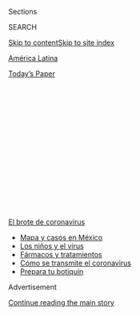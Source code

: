 <div id="app">

<div>

<div>

<div>

<div class="NYTAppHideMasthead css-1q2w90k e1suatyy0">

<div class="section css-ui9rw0 e1suatyy2">

<div class="css-eph4ug er09x8g0">

<div class="css-6n7j50">

</div>

<span class="css-1dv1kvn">Sections</span>

<div class="css-10488qs">

<span class="css-1dv1kvn">SEARCH</span>

</div>

[Skip to content](#site-content)[Skip to site index](#site-index)

</div>

<div id="masthead-section-label" class="css-1wr3we4 eaxe0e00">

[América
Latina](https://www.nytimes3xbfgragh.onion/es/section/america-latina)

</div>

<div class="css-10698na e1huz5gh0">

</div>

</div>

<div id="masthead-bar-one" class="section hasLinks css-15hmgas e1csuq9d3">

<div class="css-uqyvli e1csuq9d0">

</div>

<div class="css-1uqjmks e1csuq9d1">

</div>

<div class="css-9e9ivx">

[](https://myaccount.nytimes3xbfgragh.onion/auth/login?response_type=cookie&client_id=vi)

</div>

<div class="css-1bvtpon e1csuq9d2">

[Today’s
Paper](https://www.nytimes3xbfgragh.onion/section/todayspaper)

</div>

</div>

</div>

</div>

<div data-aria-hidden="false">

<div id="site-content" data-role="main">

<div>

<div class="css-1aor85t" style="opacity:0.000000001;z-index:-1;visibility:hidden">

<div class="css-1hqnpie">

<div class="css-epjblv">

<span class="css-17xtcya">[América
Latina](/es/section/america-latina)</span><span class="css-x15j1o">|</span><span class="css-fwqvlz">Menos
sexo, más audiencia: la pandemia reanima a las telenovelas
mexicanas</span>

</div>

<div class="css-k008qs">

<div class="css-1iwv8en">

<span class="css-18z7m18"></span>

<div>

</div>

</div>

<span class="css-1n6z4y">https://nyti.ms/2Xhtz4s</span>

<div class="css-1705lsu">

<div class="css-4xjgmj">

<div class="css-4skfbu" data-role="toolbar" data-aria-label="Social Media Share buttons, Save button, and Comments Panel with current comment count" data-testid="share-tools">

  - 
  - 
  - 
  - 
    
    <div class="css-6n7j50">
    
    </div>

  - 
  - 

</div>

</div>

</div>

</div>

</div>

</div>

<div id="NYT_TOP_BANNER_REGION" class="css-13pd83m">

<div>

<div id="styln-prism-menu-1594831588949" class="section interactive-content interactive-size-medium css-1edisqu">

<div class="css-17ih8de interactive-body">

<div id="scroll-container" class="css-1gj85ro">

[<span class="styln-title-wrap"><span class="css-1pje3qr">El brote
de</span><span class="css-1pje3qr">
coronavirus</span></span>](https://www.nytimes3xbfgragh.onion/es/spotlight/coronavirus?action=click&pgtype=Article&state=default&region=TOP_BANNER&context=storylines_menu)

  - [Mapa y casos en
    México](https://www.nytimes3xbfgragh.onion/es/interactive/2020/espanol/america-latina/coronavirus-en-mexico.html?action=click&pgtype=Article&state=default&region=TOP_BANNER&context=storylines_menu)
  - [Los niños y el
    virus](https://www.nytimes3xbfgragh.onion/es/2020/07/31/espanol/ciencia-y-tecnologia/ninos-contagio-coronavirus.html?action=click&pgtype=Article&state=default&region=TOP_BANNER&context=storylines_menu)
  - [Fármacos y
    tratamientos](https://www.nytimes3xbfgragh.onion/es/interactive/2020/science/coronavirus-tratamientos-curas.html?action=click&pgtype=Article&state=default&region=TOP_BANNER&context=storylines_menu)
  - [Cómo se transmite el
    coronavirus](https://www.nytimes3xbfgragh.onion/es/2020/07/06/espanol/ciencia-y-tecnologia/coronavirus-transmision-aire.html?action=click&pgtype=Article&state=default&region=TOP_BANNER&context=storylines_menu)
  - [Prepara tu
    botiquín](https://www.nytimes3xbfgragh.onion/es/2020/07/14/espanol/estilos-de-vida/botiquin-medicina-coronavirus.html?action=click&pgtype=Article&state=default&region=TOP_BANNER&context=storylines_menu)

</div>

</div>

</div>

</div>

</div>

<div id="top-wrapper" class="css-1sy8kpn">

<div id="top-slug" class="css-l9onyx">

Advertisement

</div>

[Continue reading the main
story](#after-top)

<div class="ad top-wrapper" style="text-align:center;height:100%;display:block;min-height:250px">

<div id="top" class="place-ad" data-position="top" data-size-key="top">

</div>

</div>

<div id="after-top">

</div>

</div>

<div>

<div id="sponsor-wrapper" class="css-1hyfx7x">

<div id="sponsor-slug" class="css-19vbshk">

Supported by

</div>

[Continue reading the main
story](#after-sponsor)

<div id="sponsor" class="ad sponsor-wrapper" style="text-align:center;height:100%;display:block">

</div>

<div id="after-sponsor">

</div>

</div>

<div class="css-186x18t">

</div>

<div class="css-1vkm6nb ehdk2mb0">

# Menos sexo, más audiencia: la pandemia reanima a las telenovelas mexicanas

</div>

Desdeñados por ser muy anticuados para competir con las series
transmitidas por internet, los melodramas televisivos recuperan a un
público ansioso que busca entretenimiento familiar y reconfortante en
tiempos de incertidumbre.

<div class="css-79elbk" data-testid="photoviewer-wrapper">

<div class="css-z3e15g" data-testid="photoviewer-wrapper-hidden">

</div>

<div class="css-1a48zt4 ehw59r15" data-testid="photoviewer-children">

![<span class="css-16f3y1r e13ogyst0" data-aria-hidden="true">En México,
Televisa ha seguido rodando telenovelas durante la
pandemia</span><span class="css-cnj6d5 e1z0qqy90" itemprop="copyrightHolder"><span class="css-1ly73wi e1tej78p0">Credit...</span><span><span>Meghan
Dhaliwal para The New York
Times</span></span></span>](https://static01.graylady3jvrrxbe.onion/images/2020/07/23/world/00mexico-melodrama-ES-00/merlin_173965713_f45fb63a-5152-433a-b9e9-4cfa786e4780-articleLarge.jpg?quality=75&auto=webp&disable=upscale)

</div>

</div>

<div class="css-18e8msd">

<div class="css-vp77d3 epjyd6m0">

<div class="css-hus3qt ey68jwv0" data-aria-hidden="true">

[![Natalie
Kitroeff](https://static01.graylady3jvrrxbe.onion/images/2019/03/01/multimedia/author-natalie-kitroeff/author-natalie-kitroeff-thumbLarge.png
"Natalie Kitroeff")](https://www.nytimes3xbfgragh.onion/by/natalie-kitroeff)

</div>

<div class="css-1baulvz">

Por [<span class="css-1baulvz last-byline" itemprop="name">Natalie
Kitroeff</span>](https://www.nytimes3xbfgragh.onion/by/natalie-kitroeff)

</div>

</div>

  - 2 de agosto de
    2020

  - 
    
    <div class="css-4xjgmj">
    
    <div class="css-d8bdto" data-role="toolbar" data-aria-label="Social Media Share buttons, Save button, and Comments Panel with current comment count" data-testid="share-tools">
    
      - 
      - 
      - 
      - 
        
        <div class="css-6n7j50">
        
        </div>
    
      - 
      - 
    
    </div>
    
    </div>

</div>

<div class="css-mdjrty">

[Read in
English](https://www.nytimes3xbfgragh.onion/2020/08/02/world/americas/mexico-tv-virus-telenovela.html "Read in English")

</div>

</div>

<div class="section meteredContent css-1r7ky0e" name="articleBody" itemprop="articleBody">

<div class="css-1fanzo5 StoryBodyCompanionColumn">

<div class="css-53u6y8">

[Regístrate para recibir nuestro
boletín](https://www.nytimes3xbfgragh.onion/newsletters/el-times) con
lo mejor de The New York Times.

-----

CIUDAD DE MÉXICO — El romance de México con el melodrama había
terminado.

Después de décadas de reinado supremo en los horarios de máxima
audiencia, las icónicas telenovelas del país perdían espectadores. Los
ejecutivos de la industria las declararon obsoletas, demasiado cursis y
simplistas para competir con programas más complejos y de mayor
presupuesto.

Ahora, gracias a la pandemia, la telenovela arrasa de nuevo.

Confinados en sus hogares, millones de mexicanos han dedicado sus noches
a los melodramas tradicionales y otros clásicos kitsch, y han encontrado
en los rostros familiares y en la garantía de los finales felices un
bálsamo para las ansiedades surgidas de una crisis de salud [que ha
dejado al menos 43.000
muertos](https://www.nytimes3xbfgragh.onion/es/interactive/2020/espanol/america-latina/coronavirus-en-mexico.html)
y millones de
[desempleados](https://www.nytimes3xbfgragh.onion/es/2020/06/08/espanol/america-latina/mexico-amlo-deuda-coronavirus.html).

“No hay miedo ni horror ni miseria”, dijo Enrique Millán, de 75 años,
sobre las telenovelas que se adueñaron de toda su atención después de
que la pandemia colocó al fútbol en pausa. “Puedo imaginar lo que va a
pasar al final de cada episodio. No hay estrés”.

</div>

</div>

<div class="css-79elbk" data-testid="photoviewer-wrapper">

<div class="css-z3e15g" data-testid="photoviewer-wrapper-hidden">

</div>

<div class="css-1a48zt4 ehw59r15" data-testid="photoviewer-children">

![<span class="css-16f3y1r e13ogyst0" data-aria-hidden="true">Después de
que se canceló la temporada de futbol Enrique Millán ha empezado a ver
las telenovelas
nocturnas.</span><span class="css-cnj6d5 e1z0qqy90" itemprop="copyrightHolder"><span class="css-1ly73wi e1tej78p0">Credit...</span><span>Meghan
Dhaliwal para The New York
Times</span></span>](https://static01.graylady3jvrrxbe.onion/images/2020/07/28/world/00mexico-melodrama-ES-01/merlin_174535812_5c6ee301-bd88-4ec0-b4dc-48a5b3416a9a-articleLarge.jpg?quality=75&auto=webp&disable=upscale)

</div>

</div>

<div class="css-1fanzo5 StoryBodyCompanionColumn">

<div class="css-53u6y8">

Los índices de audiencia para estos programas se han disparado en los
últimos meses, reviviendo un género que moldeó a generaciones y se
convirtió en una de las exportaciones culturales más importantes del
país.

</div>

</div>

<div class="css-1fanzo5 StoryBodyCompanionColumn">

<div class="css-53u6y8">

El inicio de una recesión económica mundial ha hecho que este tipo de
programas sean más atractivos por definición. Las telenovelas se emiten
por señal abierta, lo que las hace más accesibles para la familia
mexicana promedio que Netflix o los canales de cable premium.

Pero su atractivo también emana de un estilo particular de narración sin
complicaciones que alivia el aburrimiento de la vida en cuarentena al
tiempo que calma los temores y brinda la intimidad emocional que las
interacciones diarias han perdido con el virus.

“Prendo la televisión, el tiempo pasa y no sientes que no estás haciendo
nada”, dijo Minerva Becerril, quien ve telenovelas y otros melodramas
todas las noches con su madre de 90 años en su casa en las afueras de
Ciudad de México. “Es un rato de calma y ves escenas de amor, algo que
me gusta porque soy romántica”.

Durante la pandemia, Becerril comenzaba sus tardes con *Te doy la vida*,
una telenovela que presenta un triángulo amoroso, y luego pasa a *La
rosa de Guadalupe*, un drama con matices religiosos. A veces ve
*Destilando amor*, pero no le gusta *Rubí*, una nueva versión de la
telenovela de 2004 basada en una historieta de finales de los años 60.
“La versión de la revista era mejor”, dijo.

</div>

</div>

<div class="css-1fanzo5 StoryBodyCompanionColumn">

<div class="css-53u6y8">

El resurgimiento de los melodramas en México ha sido una bendición para
Televisa, el otrora monopolio mediático que en años recientes se ha
visto afectado por los servicios de transmisión en continuo y otros
competidores.

</div>

</div>

<div class="css-79elbk" data-testid="photoviewer-wrapper">

<div class="css-z3e15g" data-testid="photoviewer-wrapper-hidden">

</div>

<div class="css-1a48zt4 ehw59r15" data-testid="photoviewer-children">

<div class="css-1xdhyk6 erfvjey0">

<span class="css-1ly73wi e1tej78p0">Image</span>

<div class="css-zjzyr8">

<div data-testid="lazyimage-container" style="height:257.77777777777777px">

</div>

</div>

</div>

<span class="css-16f3y1r e13ogyst0" data-aria-hidden="true">Imágenes de
las estrellas de Televisa en la pared de  las oficinas de la producción.
Una línea amarilla ayuda a recordar el distanciamiento
social. </span><span class="css-cnj6d5 e1z0qqy90" itemprop="copyrightHolder"><span class="css-1ly73wi e1tej78p0">Credit...</span><span>Meghan
Dhaliwal para The New York Times</span></span>

</div>

</div>

<div class="css-1fanzo5 StoryBodyCompanionColumn">

<div class="css-53u6y8">

Durante el segundo trimestre de este año, 6,6 millones de personas
vieron cada noche el canal insignia de Televisa durante el horario
estelar, cuando se transmiten las telenovelas y otros melodramas.
Durante el mismo período en 2019, según la cadena, fueron cinco
millones. Los índices de audiencia para el canal aumentaron dos veces
más que la audiencia general de televisión en México de mayo a junio.

Según los índices de audiencia de Nielsen, Televisa estima que más de
diez millones de personas vieron el final de *Te doy la vida*, que se
emitió a principios de este mes, con lo que se convirtió en el episodio
de telenovela más visto de la cadena desde 2016.

</div>

</div>

<div>

</div>

<div class="css-1fanzo5 StoryBodyCompanionColumn">

<div class="css-53u6y8">

“De repente, los índices de audiencia subieron”, dijo Isaac Lee,
exejecutivo de Televisa y Univisión. “Nadie sabe si es un momento, un
coletazo, una tendencia o si la telenovela ha vuelto”.

Cuando Lee se convirtió en director de contenidos de Televisa en 2017,
la cadena estaba en crisis. Desde hacía décadas, los ingresos de los
mexicanos habían ido en aumento y el acceso a internet se extendía por
todo el país, lo que alejó a la gente de los clásicos melodramas que
fueron el pan de cada día de Televisa durante medio siglo.

</div>

</div>

<div class="css-1fanzo5 StoryBodyCompanionColumn">

<div class="css-53u6y8">

Los ejecutivos de la industria querían más acción, más violencia y
mayores presupuestos, ingredientes que parecían explicar el éxito de los
dramas sobre narcotraficantes en Telemundo y series como *Narcos* en
Netflix.

Lee comenzó a mirar sin parar toda esa programación y pronto se dio
cuenta de lo que debería haber sido obvio: él no era el público
objetivo. Y tampoco lo eran los otros ejecutivos de la compañía que
habían tomado decisiones sobre los programas.

“Decidí no mirar el contenido”, dijo, “porque sabía que lo
arruinaría”.

</div>

</div>

<div class="css-79elbk" data-testid="photoviewer-wrapper">

<div class="css-z3e15g" data-testid="photoviewer-wrapper-hidden">

</div>

<div class="css-1a48zt4 ehw59r15" data-testid="photoviewer-children">

<div class="css-1xdhyk6 erfvjey0">

<span class="css-1ly73wi e1tej78p0">Image</span>

<div class="css-zjzyr8">

<div data-testid="lazyimage-container" style="height:257.77777777777777px">

</div>

</div>

</div>

<span class="css-16f3y1r e13ogyst0" data-aria-hidden="true">Minerva
Becerril, izquierda, ve telenovelas con su madre Gorgonia Becerril
Rocha, porque ofrecen “un rato de
calma”</span><span class="css-cnj6d5 e1z0qqy90" itemprop="copyrightHolder"><span class="css-1ly73wi e1tej78p0">Credit...</span><span>Meghan
Dhaliwal para The New York Times</span></span>

</div>

</div>

<div class="css-1fanzo5 StoryBodyCompanionColumn">

<div class="css-53u6y8">

Después de muchas conversaciones con los espectadores, quedó claro que
el melodrama solo necesitaba un cambio de imagen, dijo. Televisa comenzó
a modernizar sus telenovelas, atenuando las bofetadas y los barítonos
operísticos en favor de personajes que hablaban en voz normal sobre
problemas reales.

Su apuesta fue *La rosa de Guadalupe*, un drama de Televisa que tenía
una década y había sido subestimado durante mucho tiempo por los propios
ejecutivos de la cadena.

*La rosa de Guadalupe* no es una telenovela con personajes y conflictos
establecidos, pero es el pináculo del melodrama. Cada episodio de una
hora cuenta una historia independiente que siempre sigue el mismo arco:
alguien enfrenta un problema y reza para pedir la ayuda de la Virgen de
Guadalupe. Aparece una rosa blanca, un viento santo sopla sobre sus
rostros y pronto sus problemas han terminado.

Lo que el programa tenía que le faltaba a las telenovelas de la cadena
era actualidad cultural. Los temas que aborda *La rosa de Guadalupe* a
menudo se inspiran en los titulares, como el episodio dedicado a una
familia separada por la deportación de Estados Unidos, o aquel sobre los
adolescentes que consumían alcohol [vertiéndolo sobre sus globos
oculares](https://www.ncbi.nlm.nih.gov/pmc/articles/PMC4009175/), una
broma peligrosa que circulaba en las redes sociales.

</div>

</div>

<div class="css-1fanzo5 StoryBodyCompanionColumn">

<div class="css-53u6y8">

El drama también ha atraído a una sorprendente cantidad de seguidores
entre los jóvenes mexicanos, aunque muchos juran que, a diferencia de
sus abuelas, lo sintonizan de forma irónica, para burlarse de sus tramas
exageradas. Tik Tok, Twitter y YouTube están llenos de memes y videos
que ridiculizan el programa.

</div>

</div>

<div class="css-79elbk" data-testid="photoviewer-wrapper">

<div class="css-z3e15g" data-testid="photoviewer-wrapper-hidden">

</div>

<div class="css-1a48zt4 ehw59r15" data-testid="photoviewer-children">

<div class="css-1xdhyk6 erfvjey0">

<span class="css-1ly73wi e1tej78p0">Image</span>

<div class="css-zjzyr8">

<div data-testid="lazyimage-container" style="height:290px">

</div>

</div>

</div>

<span class="css-16f3y1r e13ogyst0" data-aria-hidden="true">Una escena
de “La rosa de Guadalupe” en la que un personaje lucha por reunirse con
su familia después de que lo deportan de Estados
Unidos. </span><span class="css-cnj6d5 e1z0qqy90" itemprop="copyrightHolder"><span class="css-1ly73wi e1tej78p0">Credit...</span><span>Televisa</span></span>

</div>

</div>

<div class="css-1fanzo5 StoryBodyCompanionColumn">

<div class="css-53u6y8">

“Lo consideramos como absurdo”, dijo Héctor Ortega, de 22 años, creador
de la cuenta de Twitter ‘Out of Context Rosa’, donde publica videos
breves de los momentos más exagerados de la teleserie. “Si ni siquiera
veo el programa. Vi como todos los memes y el impacto que tiene sobre
generaciones como la mía, que no son precisamente su *target market*”.

Por supuesto, muchos de los que lo critican resultan ser espectadores
leales del programa. *La rosa de Guadalupe* ha visto un gran crecimiento
en su audiencia más joven en los últimos meses, especialmente entre los
televidentes masculinos de 13 a 31 años, cuyas cifras han aumentado en
aproximadamente un 40 por ciento en comparación con el año pasado.

No está claro, ni siquiera para los ejecutivos de Televisa, si el éxito
puede seguir después de una pandemia que ha eliminado las muestras
físicas de afecto de ese deporte de contacto que es una telenovela.

“No hay besos, no hay abrazos, no hay apapachos y escenas de cama”, dijo
Miguel Ángel Herros, productor ejecutivo de *La rosa de Guadalupe.*

Cualquier contacto es “manos solamente y las charlas normalmente máximo
esta distancia”, dijo, y señaló los casi tres metros entre su escritorio
y su asistente.

</div>

</div>

<div class="css-1fanzo5 StoryBodyCompanionColumn">

<div class="css-53u6y8">

Herros, de 80 años, ahora filma en períodos más cortos, en locaciones
que permiten mantener un amplio espacio para su equipo. A los actores se
les toma la temperatura cuando llegan al plató y ensayan con cubrebocas
y protectores faciales. Y la cadena ya tuvo que enviar a cuarentena a
una actriz, de la telenovela *Te doy la vida*, después de que dio
positivo por
coronavirus.

</div>

</div>

<div class="css-79elbk" data-testid="photoviewer-wrapper">

<div class="css-z3e15g" data-testid="photoviewer-wrapper-hidden">

</div>

<div class="css-1a48zt4 ehw59r15" data-testid="photoviewer-children">

<div class="css-1xdhyk6 erfvjey0">

<span class="css-1ly73wi e1tej78p0">Image</span>

<div class="css-zjzyr8">

<div data-testid="lazyimage-container" style="height:257.77777777777777px">

</div>

</div>

</div>

<span class="css-16f3y1r e13ogyst0" data-aria-hidden="true">Miguel Ángel
Herros, productor ejecutivo de “La rosa de
Guadalupe”.</span><span class="css-cnj6d5 e1z0qqy90" itemprop="copyrightHolder"><span class="css-1ly73wi e1tej78p0">Credit...</span><span>Meghan
Dhaliwal para The New York Times</span></span>

</div>

</div>

<div class="css-1fanzo5 StoryBodyCompanionColumn">

<div class="css-53u6y8">

Pero Herros no ve a la epidemia como una amenaza. *La rosa de Guadalupe*
dejó de filmar solo brevemente durante la pandemia, por orden del
gobierno de la ciudad, pero rápidamente reanudó actividades.

“Yo vengo todos los días a la oficina”, dijo Herros, sentado en una
oficina adornada con iconografía religiosa en medio de la amplia sede de
Televisa en San Ángel, justo al sur del centro de Ciudad de México. “No
hemos parado desde el mes de marzo”.

Por el momento, al menos,Televisa tiene algunas ventajas sobre los
servicios de transmisión en continuo en México. La cadena tiene
contratos a largo plazo con actores y equipos que pueden mantenerse en
entornos estrictamente controlados para contener la propagación del
virus.

Y cuando se trata de ofrecer alimentos reconfortantes a una audiencia
angustiada, el melodrama anticuado de toda la vida no tiene rival.

“A diferencia de Netflix, le damos certeza a la gente”, dijo Carlos
Mercado, creador del programa y su guionista principal. “Con *La rosa de
Guadalupe* tú tienes la certeza de lo que vas a ver, incluso para
burlarse”.

</div>

</div>

<div>

</div>

<div class="css-1fanzo5 StoryBodyCompanionColumn">

<div class="css-53u6y8">

-----

</div>

</div>

</div>

<div>

</div>

<div>

</div>

<div>

</div>

<div>

<div id="bottom-wrapper" class="css-1ede5it">

<div id="bottom-slug" class="css-l9onyx">

Advertisement

</div>

[Continue reading the main
story](#after-bottom)

<div id="bottom" class="ad bottom-wrapper" style="text-align:center;height:100%;display:block;min-height:90px">

</div>

<div id="after-bottom">

</div>

</div>

</div>

</div>

</div>

## Site Index

<div>

</div>

## Site Information Navigation

  - [© <span>2020</span> <span>The New York Times
    Company</span>](https://help.nytimes3xbfgragh.onion/hc/en-us/articles/115014792127-Copyright-notice)

<!-- end list -->

  - [NYTCo](https://www.nytco.com/)
  - [Contact
    Us](https://help.nytimes3xbfgragh.onion/hc/en-us/articles/115015385887-Contact-Us)
  - [Work with us](https://www.nytco.com/careers/)
  - [Advertise](https://nytmediakit.com/)
  - [T Brand Studio](http://www.tbrandstudio.com/)
  - [Your Ad
    Choices](https://www.nytimes3xbfgragh.onion/privacy/cookie-policy#how-do-i-manage-trackers)
  - [Privacy](https://www.nytimes3xbfgragh.onion/privacy)
  - [Terms of
    Service](https://help.nytimes3xbfgragh.onion/hc/en-us/articles/115014893428-Terms-of-service)
  - [Terms of
    Sale](https://help.nytimes3xbfgragh.onion/hc/en-us/articles/115014893968-Terms-of-sale)
  - [Site
    Map](https://spiderbites.nytimes3xbfgragh.onion)
  - [Help](https://help.nytimes3xbfgragh.onion/hc/en-us)
  - [Subscriptions](https://www.nytimes3xbfgragh.onion/subscription?campaignId=37WXW)

</div>

</div>

</div>

</div>
